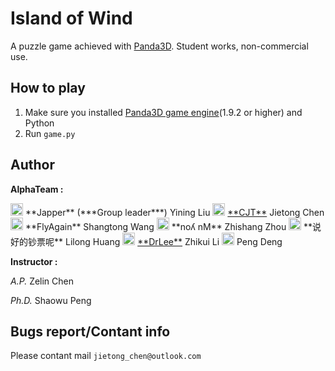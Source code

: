 <!-- Island of Wind -->
# Island of Wind
A puzzle game achieved with <a href="https://www.panda3d.org/" target="_blank">Panda3D</a>. Student works, non-commercial use.

## How to play
1. Make sure you installed <a href="https://www.panda3d.org/download.php?sdk" target="_blank">Panda3D game engine</a>(1.9.2 or higher) and Python
2. Run `game.py`

## Author
**AlphaTeam :**

<img src="http://q.qlogo.cn/headimg_dl?dst_uin=754600392&spec=100" alt="754600392" width="20" height="20">
 **Japper** (***Group leader***) Yining Liu

<img src="http://q.qlogo.cn/headimg_dl?dst_uin=1074614289&spec=100" alt="1074614289" width="20" height="20">
 <a href="https://github.com/CJT-Jackton" target="_blank">**CJT**</a> Jietong Chen

<img src="http://q.qlogo.cn/headimg_dl?dst_uin=1132741010&spec=100" alt="1132741010" width="20" height="20">
 **FlyAgain** Shangtong Wang

<img src="http://q.qlogo.cn/headimg_dl?dst_uin=364075883&spec=100" alt="364075883" width="20" height="20">
 **noʎ nM** Zhishang Zhou

<img src="http://q.qlogo.cn/headimg_dl?dst_uin=493711318&spec=100" alt="493711318" width="20" height="20">
 **说好的钞票呢** Lilong Huang

<img src="http://q.qlogo.cn/headimg_dl?dst_uin=463153356&spec=100" alt="463153356" width="20" height="20">
 <a href="https://github.com/chikuiLee" target="_blank">**DrLee**</a> Zhikui Li

<img src="http://q.qlogo.cn/headimg_dl?dst_uin=1070803907&spec=100" alt="1070803907" width="20" height="20">
 Peng Deng


**Instructor :**

*A.P.*   Zelin Chen

*Ph.D.*  Shaowu Peng

## Bugs report/Contant info
Please contant mail `jietong_chen@outlook.com`
